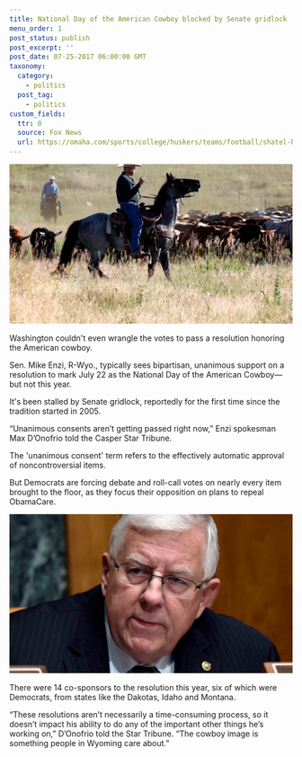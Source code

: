 ```yaml
---
title: National Day of the American Cowboy blocked by Senate gridlock
menu_order: 1
post_status: publish
post_excerpt: ''
post_date: 07-25-2017 06:00:00 GMT
taxonomy:
  category:
    - politics
  post_tag:
    - politics
custom_fields:
  ttr: 0
  source: Fox News
  url: https://omaha.com/sports/college/huskers/teams/football/shatel-huskers-using-a-different-tunnel-walk-song-is-a-sirius-subject-for-fans/article_2d390b48-219f-53e3-abd9-49fca278941c.html
---
```


![A cowboy and his horse during a cattle drive on July 16, 2017 in Cheyenne, Wyo. (Wyoming Tribune Eagle via AP )](/_images/cowboy.jpg)

Washington couldn't even wrangle the votes to pass a resolution honoring the American cowboy.

Sen. Mike Enzi, R-Wyo., typically sees bipartisan, unanimous support on a resolution to mark July 22 as the National Day of the American Cowboy—but not this year.

It's been stalled by Senate gridlock, reportedly for the first time since the tradition started in 2005.

“Unanimous consents aren’t getting passed right now,” Enzi spokesman Max D’Onofrio told the Casper Star Tribune.

The 'unanimous consent' term refers to the effectively automatic approval of noncontroversial items.

But Democrats are forcing debate and roll-call votes on nearly every item brought to the floor, as they focus their opposition on plans to repeal ObamaCare.

![](/_images/enzi.jpg)

There were 14 co-sponsors to the resolution this year, six of which were Democrats, from states like the Dakotas, Idaho and Montana.

“These resolutions aren’t necessarily a time-consuming process, so it doesn’t impact his ability to do any of the important other things he’s working on,” D’Onofrio told the Star Tribune. “The cowboy image is something people in Wyoming care about.”

